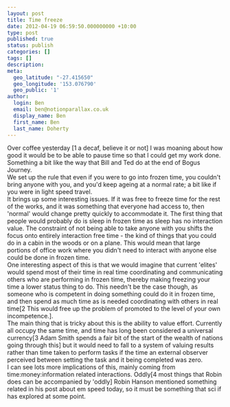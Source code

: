 ```yaml
---
layout: post
title: Time freeze
date: 2012-04-19 06:59:50.000000000 +10:00
type: post
published: true
status: publish
categories: []
tags: []
description:
meta:
  geo_latitude: "-27.415650"
  geo_longitude: '153.076790'
  geo_public: '1'
author:
  login: Ben
  email: ben@notionparallax.co.uk
  display_name: Ben
  first_name: Ben
  last_name: Doherty
---
```

<p>Over coffee yesterday [1 a decaf, believe it or not] I was moaning about how good it would be to be able to pause time so that I could get my work done. Something a bit like the way that Bill and Ted do at the end of Bogus Journey.<br />
We set up the rule that even if you were to go into frozen time, you couldn't bring anyone with you, and you'd keep ageing at a normal rate; a bit like if you were in light speed travel.<br />
It brings up some interesting issues. If it was free to freeze time for the rest of the works, and it was something that everyone had access to, then 'normal' would change pretty quickly to accommodate it. The first thing that people would probably do is sleep in frozen time as sleep has no interaction value. The constraint of not being able to take anyone with you shifts the focus onto entirely interaction free time - the kind of things that you could do in a cabin in the woods or on a plane. This would mean that large portions of office work where you didn't need to interact with anyone else could be done in frozen time.<br />
One interesting aspect of this is that we would imagine that current 'elites' would spend most of their time in real time coordinating and communicating others who are performing in frozen time, thereby making freezing your time a lower status thing to do. This needn't be the case though, as someone who is competent in doing something could do it in frozen time, and then spend as much time as is needed coordinating with others in real time[2 This would free up the problem of promoted to the level of your own incompetence.].<br />
The main thing that is tricky about this is the ability to value effort. Currently all occupy the same time, and time has long been considered a universal currency[3 Adam Smith spends a fair bit of the start of the wealth of nations going through this] but it would need to fall to a system of valuing results rather than time taken to perform tasks if the time an external observer perceived between setting the task and it being completed was zero.<br />
I can see lots more implications of this, mainly coming from time:money:information related interactions. Oddly[4 most things that Robin does can be accompanied by 'oddly] Robin Hanson mentioned something related in his post about em speed today, so it must be something that sci if has explored at some point.</p>
